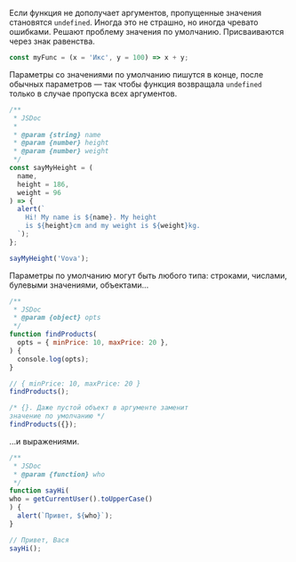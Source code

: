 Если функция не дополучает аргументов, пропущенные значения становятся `undefined`. Иногда это не страшно, но иногда чревато ошибками. Решают проблему значения по умолчанию. Присваиваются через знак равенства.

```js
const myFunc = (x = 'Икс', y = 100) => x + y;
```

Параметры со значениями по умолчанию пишутся в конце, после обычных параметров — так чтобы функция возвращала `undefined` только в случае пропуска всех аргументов.

```js
/**
 * JSDoc
 *
 * @param {string} name
 * @param {number} height
 * @param {number} weight
 */
const sayMyHeight = (
  name,
  height = 186,
  weight = 96
) => {
  alert(`
    Hi! My name is ${name}. My height
    is ${height}cm and my weight is ${weight}kg.
  `);
};

sayMyHeight('Vova');
```

Параметры по умолчанию могут быть любого типа: строками, числами, булевыми значениями, объектами…

```js
/**
 * JSDoc
 * @param {object} opts
 */
function findProducts(
  opts = { minPrice: 10, maxPrice: 20 },
) {
  console.log(opts);
}

// { minPrice: 10, maxPrice: 20 }
findProducts();

/* {}. Даже пустой объект в аргументе заменит
значение по умолчанию */
findProducts({});
```

…и выражениями.

```js
/**
 * JSDoc
 * @param {function} who
 */
function sayHi(
who = getCurrentUser().toUpperCase()
) {
  alert(`Привет, ${who}`);
}

// Привет, Вася
sayHi();
```
